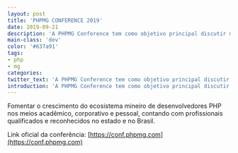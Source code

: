 ```yaml
---
layout: post
title: 'PHPMG CONFERENCE 2019'
date: 2019-09-21
description: 'A PHPMG Conference tem como objetivo principal discutir melhores práticas sobre a tecnologia PHP e áreas co-relatas como Design, Técnicas de Desenvolvimento, Banco de Dados, Software Livre etc.'
main-class: 'dev'
color: '#637a91'
tags:
- php
- mg
categories:
twitter_text: 'A PHPMG Conference tem como objetivo principal discutir melhores práticas sobre a tecnologia PHP e áreas co-relatas como Design, Técnicas de Desenvolvimento, Banco de Dados, Software Livre etc.'
introduction: 'A PHPMG Conference tem como objetivo principal discutir melhores práticas sobre a tecnologia PHP e áreas co-relatas como Design, Técnicas de Desenvolvimento, Banco de Dados, Software Livre etc.'
---
```


Fomentar o crescimento do ecosistema mineiro de desenvolvedores PHP nos meios acadêmico, corporativo e pessoal, contando com profissionais qualificados e reconhecidos no estado e no Brasil.

Link oficial da conferência: [https://conf.phpmg.com](https://conf.phpmg.com)
